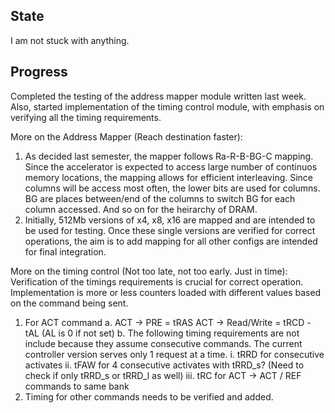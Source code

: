 ## State
I am not stuck with anything.

## Progress
Completed the testing of the address mapper module written last week. Also, started implementation of the timing control module, with emphasis on verifying all the timing requirements.

More on the Address Mapper (Reach destination faster):
1. As decided last semester, the mapper follows Ra-R-B-BG-C mapping. Since the accelerator is expected to access large number of continuos memory locations, the mapping allows for efficient interleaving. Since columns will be access most often, the lower bits are used for columns. BG are places between/end of the columns to switch BG for each column accessed. And so on for the heirarchy of DRAM.
2. Initially, 512Mb versions of x4, x8, x16 are mapped and are intended to be used for testing. Once these single versions are verified for correct operations, the aim is to add mapping for all other configs are intended for final integration.

More on the timing control (Not too late, not too early. Just in time):
Verification of the timings requirements is crucial for correct operation. Implementation is more or less counters loaded with different values based on the command being sent.
1. For ACT command
    a. ACT -> PRE = tRAS
       ACT -> Read/Write = tRCD - tAL (AL is 0 if not set)
    b. The following timing requirements are not include because they assume consecutive commands. The current controller version serves only 1 request at a time.
        i.   tRRD for consecutive activates
        ii.  tFAW for 4 consecutive activates with tRRD_s? (Need to check if only tRRD_s or tRRD_l as well)
        iii. tRC for ACT -> ACT / REF commands to same bank   
2. Timing for other commands needs to be verified and added.
